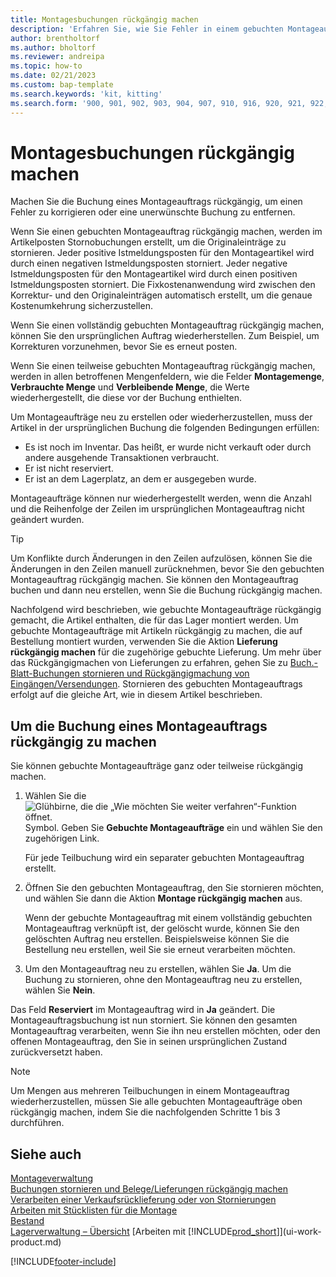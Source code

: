 ```yaml
---
title: Montagesbuchungen rückgängig machen
description: 'Erfahren Sie, wie Sie Fehler in einem gebuchten Montageauftrag korrigieren.'
author: brentholtorf
ms.author: bholtorf
ms.reviewer: andreipa
ms.topic: how-to
ms.date: 02/21/2023
ms.custom: bap-template
ms.search.keywords: 'kit, kitting'
ms.search.form: '900, 901, 902, 903, 904, 907, 910, 916, 920, 921, 922, 923, 940, 941, 942, 930, 931, 932, 914, 915, 905'
---
```

# <a name="undo-assembly-posting"></a><a name="undo-assembly-posting"></a>Montagesbuchungen rückgängig machen

Machen Sie die Buchung eines Montageauftrags rückgängig, um einen Fehler zu korrigieren oder eine unerwünschte Buchung zu entfernen.

Wenn Sie einen gebuchten Montageauftrag rückgängig machen, werden im Artikelposten Stornobuchungen erstellt, um die Originaleinträge zu stornieren. Jeder positive Istmeldungsposten für den Montageartikel wird durch einen negativen Istmeldungsposten storniert. Jeder negative Istmeldungsposten für den Montageartikel wird durch einen positiven Istmeldungsposten storniert. Die Fixkostenanwendung wird zwischen den Korrektur- und den Originaleinträgen automatisch erstellt, um die genaue Kostenumkehrung sicherzustellen.  

Wenn Sie einen vollständig gebuchten Montageauftrag rückgängig machen, können Sie den ursprünglichen Auftrag wiederherstellen. Zum Beispiel, um Korrekturen vorzunehmen, bevor Sie es erneut posten.  

Wenn Sie einen teilweise gebuchten Montageauftrag rückgängig machen, werden in allen betroffenen Mengenfeldern, wie die Felder **Montagemenge**, **Verbrauchte Menge** und **Verbleibende Menge**, die Werte wiederhergestellt, die diese vor der Buchung enthielten.  

Um Montageaufträge neu zu erstellen oder wiederherzustellen, muss der Artikel in der ursprünglichen Buchung die folgenden Bedingungen erfüllen:  

* Es ist noch im Inventar. Das heißt, er wurde nicht verkauft oder durch andere ausgehende Transaktionen verbraucht.  
* Er ist nicht reserviert.  
* Er ist an dem Lagerplatz, an dem er ausgegeben wurde.  

Montageaufträge können nur wiederhergestellt werden, wenn die Anzahl und die Reihenfolge der Zeilen im ursprünglichen Montageauftrag nicht geändert wurden.  

> [!TIP]  
> Um Konflikte durch Änderungen in den Zeilen aufzulösen, können Sie die Änderungen in den Zeilen manuell zurücknehmen, bevor Sie den gebuchten Montageauftrag rückgängig machen. Sie können den Montageauftrag buchen und dann neu erstellen, wenn Sie die Buchung rückgängig machen.  

Nachfolgend wird beschrieben, wie gebuchte Montageaufträge rückgängig gemacht, die Artikel enthalten, die für das Lager montiert werden. Um gebuchte Montageaufträge mit Artikeln rückgängig zu machen, die auf Bestellung montiert wurden, verwenden Sie die Aktion **Lieferung rückgängig machen** für die zugehörige gebuchte Lieferung. Um mehr über das Rückgängigmachen von Lieferungen zu erfahren, gehen Sie zu [Buch.-Blatt-Buchungen stornieren und Rückgängigmachung von Eingängen/Versendungen](finance-how-reverse-journal-posting.md). Stornieren des gebuchten Montageauftrags erfolgt auf die gleiche Art, wie in diesem Artikel beschrieben.  

## <a name="to-undo-posting-of-an-assembly-order"></a><a name="to-undo-posting-of-an-assembly-order"></a>Um die Buchung eines Montageauftrags rückgängig zu machen

Sie können gebuchte Montageaufträge ganz oder teilweise rückgängig machen.

1. Wählen Sie die ![Glühbirne, die die „Wie möchten Sie weiter verfahren“-Funktion öffnet.](media/ui-search/search_small.png "Wie möchten Sie weiter verfahren?") Symbol. Geben Sie **Gebuchte Montageaufträge** ein und wählen Sie den zugehörigen Link.  

   Für jede Teilbuchung wird ein separater gebuchten Montageauftrag erstellt.  
2. Öffnen Sie den gebuchten Montageauftrag, den Sie stornieren möchten, und wählen Sie dann die Aktion **Montage rückgängig machen** aus.  

    Wenn der gebuchte Montageauftrag mit einem vollständig gebuchten Montageauftrag verknüpft ist, der gelöscht wurde, können Sie den gelöschten Auftrag neu erstellen. Beispielsweise können Sie die Bestellung neu erstellen, weil Sie sie erneut verarbeiten möchten.  
3. Um den Montageauftrag neu zu erstellen, wählen Sie **Ja**. Um die Buchung zu stornieren, ohne den Montageauftrag neu zu erstellen, wählen Sie **Nein**.  

Das Feld **Reserviert** im Montageauftrag wird in **Ja** geändert. Die Montageauftragsbuchung ist nun storniert. Sie können den gesamten Montageauftrag verarbeiten, wenn Sie ihn neu erstellen möchten, oder den offenen Montageauftrag, den Sie in seinen ursprünglichen Zustand zurückversetzt haben.  

> [!NOTE]  
> Um Mengen aus mehreren Teilbuchungen in einem Montageauftrag wiederherzustellen, müssen Sie alle gebuchten Montageaufträge oben rückgängig machen, indem Sie die nachfolgenden Schritte 1 bis 3 durchführen.  

## <a name="see-also"></a><a name="see-also"></a>Siehe auch

[Montageverwaltung](assembly-assemble-items.md)  
[Buchungen stornieren und Belege/Lieferungen rückgängig machen](finance-how-reverse-journal-posting.md)  
[Verarbeiten einer Verkaufsrücklieferung oder von Stornierungen](sales-how-process-sales-returns-cancellations.md)  
[Arbeiten mit Stücklisten für die Montage](assembly-how-work-assembly-boms.md)  
[Bestand](inventory-manage-inventory.md)  
[Lagerverwaltung – Übersicht](design-details-warehouse-management.md)
[Arbeiten mit [!INCLUDE[prod_short](includes/prod_short.md)]](ui-work-product.md)


[!INCLUDE[footer-include](includes/footer-banner.md)]
